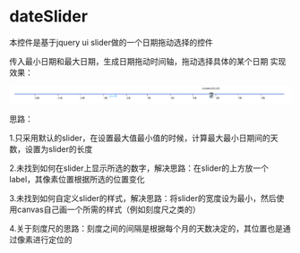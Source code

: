 # dateSlider
本控件是基于jquery ui slider做的一个日期拖动选择的控件

传入最小日期和最大日期，生成日期拖动时间轴，拖动选择具体的某个日期
实现效果：

![Alt text](https://raw.githubusercontent.com/ly9561/dateSlider/master/img/effect.png)

思路：

  1.只采用默认的slider，在设置最大值最小值的时候，计算最大最小日期间的天数，设置为slider的长度
  
  2.未找到如何在slider上显示所选的数字，解决思路：在slider的上方放一个label，其像素位置根据所选的位置变化
  
  3.未找到如何自定义slider的样式，解决思路：将slider的宽度设为最小，然后使用canvas自己画一个所需的样式（例如刻度尺之类的）
  
  4.关于刻度尺的思路：刻度之间的间隔是根据每个月的天数决定的，其位置也是通过像素进行定位的
  
